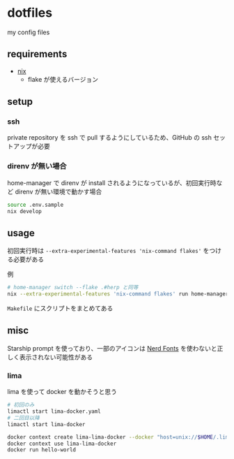 # dotfiles

my config files

## requirements

- [nix](https://nixos.org/)
  - flake が使えるバージョン

## setup

### ssh

private repository を ssh で pull するようにしているため、GitHub の ssh セットアップが必要

### direnv が無い場合

home-manager で direnv が install されるようになっているが、初回実行時など direnv が無い環境で動かす場合

```sh
source .env.sample
nix develop
```

## usage

初回実行時は `--extra-experimental-features 'nix-command flakes'` をつける必要がある

例

```sh
# home-manager switch --flake .#herp と同等
nix --extra-experimental-features 'nix-command flakes' run home-manager -- --extra-experimental-features 'nix-command flakes' switch --flake '.#herp'
```

`Makefile` にスクリプトをまとめてある

## misc

Starship prompt を使っており、一部のアイコンは [Nerd Fonts](https://www.nerdfonts.com/font-downloads) を使わないと正しく表示されない可能性がある

### lima

lima を使って docker を動かそうと思う

```sh
# 初回のみ
limactl start lima-docker.yaml
# 二回目以降
limactl start lima-docker

docker context create lima-lima-docker --docker "host=unix://$HOME/.lima/lima-docker/sock/docker.sock"
docker context use lima-lima-docker
docker run hello-world
```
